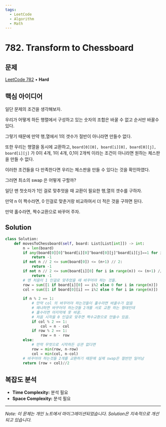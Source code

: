 ```yaml
---
tags:
  - LeetCode
  - Algorithm
  - Math
---
```


# 782. Transform to Chessboard

## 문제

[LeetCode 782](https://leetcode.com/problems/transform-to-chessboard/) • **Hard**

## 핵심 아이디어

일단 문제의 조건을 생각해보자.

우리가 어떻게 하든 행렬에서 구성하고 있는 숫자의 조합은 바꿀 수 없고 순서만 바꿀수 있다.

그렇기 때문에 만약 행,열에서 1의 갯수가 절반이 아니라면 만들수 없다.

또한 우리는 행열을 동시에 교환하고, `board[0][0], board[i][0], board[0][j], board[i][j]` 가 0이 4개, 1이 4개, 0,1이 2개씩 이라는 조건이 아니라면 원하는 체스판을 만들 수 없다.

이러한 조건들을 다 만족한다면 우리는 체스판을 만들 수 있다는 것을 확인하였다.

그러면 최소의 swap 은 어떻게 구할까?

일단 맨 첫숫자가 1인 걸로 맞추엇을 때 교환이 필요한 행,열의 갯수를 구하자.

만약 n 이 짝수라면, 0 인걸로 맞춘거랑 비교하여서 더 적은 것을 구하면 된다.

만약 홀수라면, 짝수교환으로 바꾸어 주자.

## Solution

```python
class Solution:
    def movesToChessboard(self, board: List[List[int]]) -> int:
        n = len(board)
        if any(board[0][0]^board[i][0]^board[0][j]^board[i][j]==1 for i in range(n) for j in range(n)):
            return -1
        if not n // 2 <= sum(board[0]) <= (n+1) // 2:
            return -1
        if not n // 2 <= sum(board[i][0] for i in range(n)) <= (n+1) // 2:
            return -1
        # 맨 처음이 1 인걸로 맞추었을 때 바꾸어야 하는 것들.
        row = sum([1 if board[i][0] == i%2 else 0 for i in range(n)])
        col = sum([1 if board[0][i] == i%2 else 0 for i in range(n)])
        
        if n % 2 == 1:
            # 만약 col 의 바꾸어야 하는것들이 홀수라면 바꿀수가 없음
            # 왜냐하면 바꾸어야 하는것들 2개를 서로 교환 하는 형태인데
            # 홀수라면 마지막에 못 바꿈. 
            # 처음 시작을 0 인걸로 맞추면 짝수교환으로 만들수 있음.
            if col % 2 == 1:
                col = n - col
            if row % 2 == 1:
                row = n - row
        else:
            # 만약 무엇으로 시작하든 상관 없다면
            row = min(row, n-row)
            col = min(col, n-col)
        # 바꾸어야 하는것들 2개를 교환하기 때문에 실제 swap은 절반만 일어남
        return (row + col)//2
```

## 복잡도 분석

- **Time Complexity:** 분석 필요
- **Space Complexity:** 분석 필요


---

*Note: 이 문제는 개인 노트에서 마이그레이션되었습니다. Solution은 지속적으로 개선되고 있습니다.*
